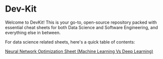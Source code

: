 # Dev-Kit
Welcome to DevKit! This is your go-to, open-source repository packed with essential cheat sheets for both Data Science and Software Engineering, and everything else in between.

For data science related sheets, here's a quick table of contents:

[Neural Network Optimization Sheet (Machine Learning Vs Deep Learning)](https://github.com/user-attachments/assets/4acc0019-1b4c-4ec9-97e8-9df296b7518b)

